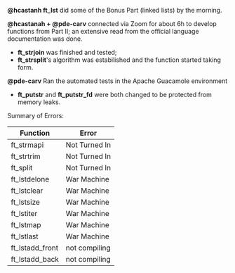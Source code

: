 **@hcastanh ft_lst** did some of the Bonus Part (linked lists) by the morning.

**@hcastanah + @pde-carv** connected via Zoom for about 6h to develop functions from Part II; an extensive read from the official language documentation was done.
 - **ft_strjoin** was finished and tested;
 - **ft_strsplit**'s algorithm was estabilished and the function started taking form.

**@pde-carv** Ran the automated tests in the Apache Guacamole environment
 - **ft_putstr** and **ft_putstr_fd** were both changed to be protected from memory leaks.
 
Summary of Errors:

Function  |Error|
|----------------|------------------|
| ft_strmapi    |	 Not Turned In 	|
| ft_strtrim    |	  Not Turned In	|
| ft_split		 | 	 Not Turned In    |
| ft_lstdelone    |	  War Machine	|
| ft_lstclear    |War Machine	|
| ft_lstsize	 | 	 War Machine |
| ft_lstiter     |	 War Machine| 
| ft_lstmap      | War Machine	|
| ft_lstlast     |War Machine |
| ft_lstadd_front|	not compiling  	|
| ft_lstadd_back |	not compiling	| 

